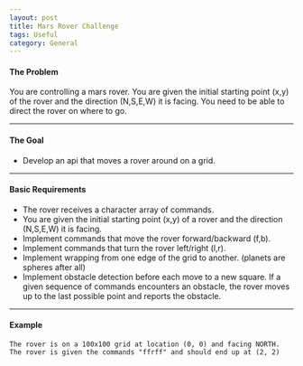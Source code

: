 ```yaml
---
layout: post
title: Mars Rover Challenge
tags: Useful
category: General
---
```


#### The Problem ####

You are controlling a mars rover. You are given the initial starting point (x,y) of the rover and the direction (N,S,E,W) it is facing. You need to be able to direct the rover on where to go.

----------------------------------------------------------------------------------------------

#### The Goal ####

- Develop an api that moves a rover around on a grid.  

----------------------------------------------------------------------------------------------

#### Basic Requirements ####

- The rover receives a character array of commands.  
- You are given the initial starting point (x,y) of a rover and the direction (N,S,E,W) it is facing.  
- Implement commands that move the rover forward/backward (f,b).  
- Implement commands that turn the rover left/right (l,r).  
- Implement wrapping from one edge of the grid to another. (planets are spheres after all)  
- Implement obstacle detection before each move to a new square. If a given sequence of commands encounters an obstacle, the rover moves up to the last possible point and reports the obstacle.  

----------------------------------------------------------------------------------------------

#### Example ####

~~~
The rover is on a 100x100 grid at location (0, 0) and facing NORTH.  
The rover is given the commands "ffrff" and should end up at (2, 2)  
~~~



